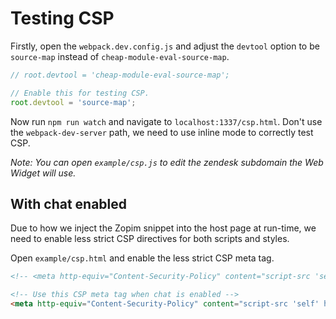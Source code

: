 # Testing CSP

Firstly, open the `webpack.dev.config.js` and adjust the `devtool` option to be `source-map` instead of `cheap-module-eval-source-map`.

```js
// root.devtool = 'cheap-module-eval-source-map';

// Enable this for testing CSP.
root.devtool = 'source-map';
```

Now run `npm run watch` and navigate to `localhost:1337/csp.html`. Don't use the `webpack-dev-server` path, we need to use inline mode to correctly test CSP.

*Note: You can open `example/csp.js` to edit the zendesk subdomain the Web Widget will use.*

## With chat enabled

Due to how we inject the Zopim snippet into the host page at run-time, we need to enable less strict CSP directives for both scripts and styles.

Open `example/csp.html` and enable the less strict CSP meta tag.

```html
<!-- <meta http-equiv="Content-Security-Policy" content="script-src 'self' https://assets.zendesk.com"> -->

<!-- Use this CSP meta tag when chat is enabled -->
<meta http-equiv="Content-Security-Policy" content="script-src 'self' https://assets.zendesk.com https://*.zopim.com wss://*.zopim.com https://*.zopim.io 'unsafe-inline'; style-src 'unsafe-inline'">
```
